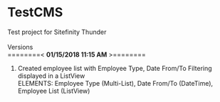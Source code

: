 # TestCMS
Test project for Sitefinity Thunder
<br><br>
Versions<br>
========< <b>01/15/2018 11:15 AM</b> >========<br>
1. Created employee list with Employee Type, Date From/To Filtering displayed in a ListView<br>
ELEMENTS: Employee Type (Multi-List), Date From/To (DateTime), Employee List (ListView)
